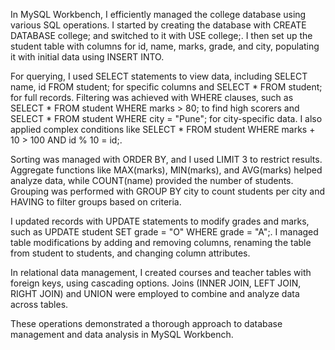 In MySQL Workbench, I efficiently managed the college database using various SQL operations. I started by creating the database with CREATE DATABASE college; and switched to it with USE college;. I then set up the student table with columns for id, name, marks, grade, and city, populating it with initial data using INSERT INTO.

For querying, I used SELECT statements to view data, including SELECT name, id FROM student; for specific columns and SELECT * FROM student; for full records. Filtering was achieved with WHERE clauses, such as SELECT * FROM student WHERE marks > 80; to find high scorers and SELECT * FROM student WHERE city = "Pune"; for city-specific data. I also applied complex conditions like SELECT * FROM student WHERE marks + 10 > 100 AND id % 10 = id;.

Sorting was managed with ORDER BY, and I used LIMIT 3 to restrict results. Aggregate functions like MAX(marks), MIN(marks), and AVG(marks) helped analyze data, while COUNT(name) provided the number of students. Grouping was performed with GROUP BY city to count students per city and HAVING to filter groups based on criteria.

I updated records with UPDATE statements to modify grades and marks, such as UPDATE student SET grade = "O" WHERE grade = "A";. I managed table modifications by adding and removing columns, renaming the table from student to students, and changing column attributes.

In relational data management, I created courses and teacher tables with foreign keys, using cascading options. Joins (INNER JOIN, LEFT JOIN, RIGHT JOIN) and UNION were employed to combine and analyze data across tables.

These operations demonstrated a thorough approach to database management and data analysis in MySQL Workbench.
